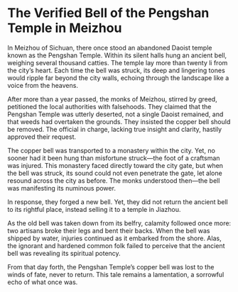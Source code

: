 # The Verified Bell of the Pengshan Temple in Meizhou

In Meizhou of Sichuan, there once stood an abandoned Daoist temple known as the Pengshan Temple. Within its silent halls hung an ancient bell, weighing several thousand catties. The temple lay more than twenty li from the city’s heart. Each time the bell was struck, its deep and lingering tones would ripple far beyond the city walls, echoing through the landscape like a voice from the heavens.

After more than a year passed, the monks of Meizhou, stirred by greed, petitioned the local authorities with falsehoods. They claimed that the Pengshan Temple was utterly deserted, not a single Daoist remained, and that weeds had overtaken the grounds. They insisted the copper bell should be removed. The official in charge, lacking true insight and clarity, hastily approved their request.

The copper bell was transported to a monastery within the city. Yet, no sooner had it been hung than misfortune struck—the foot of a craftsman was injured. This monastery faced directly toward the city gate, but when the bell was struck, its sound could not even penetrate the gate, let alone resound across the city as before. The monks understood then—the bell was manifesting its numinous power.

In response, they forged a new bell. Yet, they did not return the ancient bell to its rightful place, instead selling it to a temple in Jiazhou.

As the old bell was taken down from its belfry, calamity followed once more: two artisans broke their legs and bent their backs. When the bell was shipped by water, injuries continued as it embarked from the shore. Alas, the ignorant and hardened common folk failed to perceive that the ancient bell was revealing its spiritual potency.

From that day forth, the Pengshan Temple’s copper bell was lost to the winds of fate, never to return. This tale remains a lamentation, a sorrowful echo of what once was.